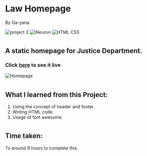 # Law Homepage 
By Ga-yana  

![project 3](https://img.shields.io/badge/Project%20-3-blue) ![iNeuron](https://img.shields.io/badge/iNeuron-FullStack-yellowgreen)
![HTML CSS](https://img.shields.io/badge/HTML-CSS-lightgrey)  
#

## A static homepage for Justice Department.   

### Click [here](https://justiceforall.netlify.app/) to see it live

![Homepage](./images/Screenshot%202022-08-05%20at%203.23.31%20PM.png)
# 

## What I learned from this Project:

1. Using the concept of header and footer.
2. Writing HTML code.
3. Usage of font awesome.
#
## Time taken:
 To around 9 hours to complete this.
# 

